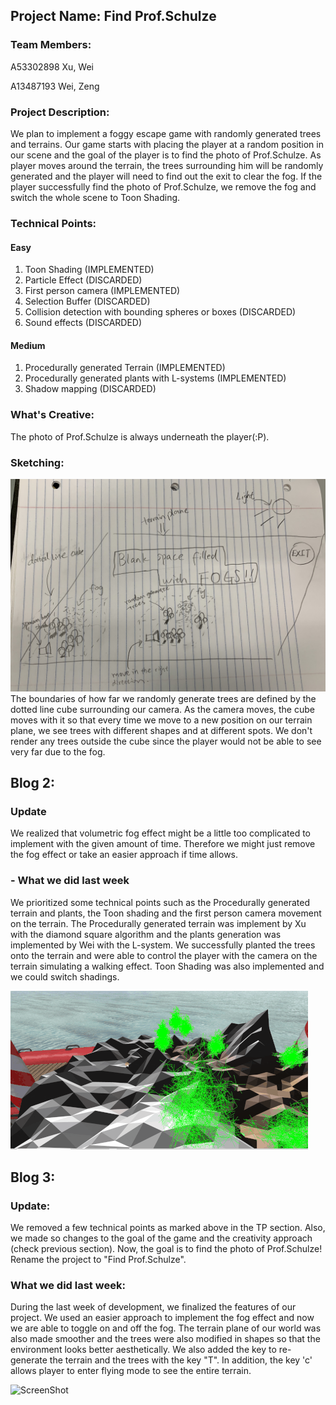 ## Project Name: Find Prof.Schulze

### Team Members:
A53302898 Xu, Wei

A13487193 Wei, Zeng

### Project Description:
We plan to implement a foggy escape game with randomly generated trees and terrains. Our game starts with placing the player at a random position in our scene and the goal of the player is to find the photo of Prof.Schulze. As player moves around the terrain, the trees surrounding him will be randomly generated and the player will need to find out the exit to clear the fog. If the player successfully find the photo of Prof.Schulze, we remove the fog and switch the whole scene to Toon Shading.

### Technical Points:

#### Easy
1. Toon Shading                                       (IMPLEMENTED)
2. Particle Effect                                    (DISCARDED)
3. First person camera                                (IMPLEMENTED)
4. Selection Buffer                                   (DISCARDED)
5. Collision detection with bounding spheres or boxes (DISCARDED)
6. Sound effects                                      (DISCARDED)

#### Medium
1. Procedurally generated Terrain                     (IMPLEMENTED)
2. Procedurally generated plants with L-systems       (IMPLEMENTED)
3. Shadow mapping                                     (DISCARDED)

### What's Creative:
The photo of Prof.Schulze is always underneath the player(:P).

### Sketching:
![Sketch](sketch.jpeg)
The boundaries of how far we randomly generate trees are defined by the dotted line cube surrounding our camera. As the camera moves, the cube moves with it so that every time we move to a new position on our terrain plane, we see trees with different shapes and at different spots. We don't render any trees outside the cube since the player would not be able to see very far due to the fog.

## Blog 2:

### Update
We realized that volumetric fog effect might be a little too complicated to implement with the given amount of time. Therefore we might just remove the fog effect or take an easier approach if time allows.

### - What we did last week
We prioritized some technical points such as the Procedurally generated terrain and plants, the Toon shading and the first person camera movement on the terrain. The Procedurally generated terrain was implement by Xu with the diamond square algorithm and the plants generation was implemented by Wei with the L-system. We successfully planted the trees onto the terrain and were able to control the player with the camera on the terrain simulating a walking effect. Toon Shading was also implemented and we could switch shadings.

![ScreenShot](blog2.gif)

## Blog 3:

### Update:
We removed a few technical points as marked above in the TP section. Also, we made so changes to the goal of the game and the creativity approach (check previous section). Now, the goal is to find the photo of Prof.Schulze! Rename the project to "Find Prof.Schulze".

### What we did last week:
During the last week of development, we finalized the features of our project. We used an easier approach to implement the fog effect and now we are able to toggle on and off the fog. The terrain plane of our world was also made smoother and the trees were also modified in shapes so that the environment looks better aesthetically. We also added the key to re-generate the terrain and the trees with the key "T". In addition, the key 'c' allows player to enter flying mode to see the entire terrain.

![ScreenShot](blog3.gif)
